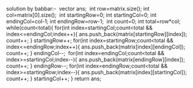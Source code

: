 solution by babbar:-
​
vector<int> ans;
​
int row=matrix.size();
int col=matrix[0].size();
​
int startingRow=0;
int startingCol=0;
int endingCol=col-1;
int endingRow=row-1;
​
int count=0;
int total=row*col;
​
while(count<total){
for(int index=startingCol;count<total && index<=endingCol;index++){
ans.push_back(matrix[startingRow][index]);
count++;
}
startingRow++;
​
for(int index=startingRow;count<total && index<=endingRow;index++){
ans.push_back(matrix[index][endingCol]);
count++;
}
endingCol--;
​
for(int index=endingCol;count<total && index>=startingCol;index--){
ans.push_back(matrix[endingRow][index]);
count++;
}
endingRow--;
​
for(int index=endingRow;count<total && index>=startingRow;index--){
ans.push_back(matrix[index][startingCol]);
count++;
}
startingCol++;
}
return ans;